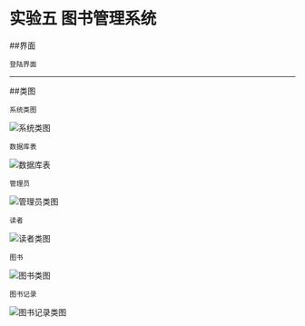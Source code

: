 实验五  图书管理系统 
==

##界面
````
登陆界面
````

- - -
##类图
````
系统类图
````
![系统类图](../test5/system.png)
````
数据库表
````
![数据库表](../test5/数据库表.png)

````
管理员
````
![管理员类图](../test5/admin.png)
````
读者
````
![读者类图](../test5/reader.png)
````
图书
````
![图书类图](../test5/book.png)
````
图书记录
````
![图书记录类图](../test5/lead_list.png)